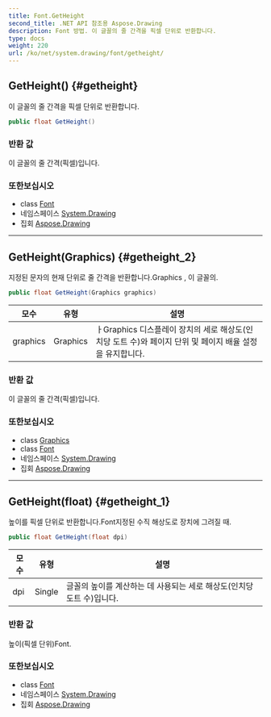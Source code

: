```yaml
---
title: Font.GetHeight
second_title: .NET API 참조용 Aspose.Drawing
description: Font 방법. 이 글꼴의 줄 간격을 픽셀 단위로 반환합니다.
type: docs
weight: 220
url: /ko/net/system.drawing/font/getheight/
---
```

## GetHeight() {#getheight}

이 글꼴의 줄 간격을 픽셀 단위로 반환합니다.

```csharp
public float GetHeight()
```

### 반환 값

이 글꼴의 줄 간격(픽셀)입니다.

### 또한보십시오

* class [Font](../)
* 네임스페이스 [System.Drawing](../../font/)
* 집회 [Aspose.Drawing](../../../)

---

## GetHeight(Graphics) {#getheight_2}

지정된 문자의 현재 단위로 줄 간격을 반환합니다.Graphics , 이 글꼴의.

```csharp
public float GetHeight(Graphics graphics)
```

| 모수 | 유형 | 설명 |
| --- | --- | --- |
| graphics | Graphics | ㅏGraphics 디스플레이 장치의 세로 해상도(인치당 도트 수)와 페이지 단위 및 페이지 배율 설정을 유지합니다. |

### 반환 값

이 글꼴의 줄 간격(픽셀)입니다.

### 또한보십시오

* class [Graphics](../../graphics/)
* class [Font](../)
* 네임스페이스 [System.Drawing](../../font/)
* 집회 [Aspose.Drawing](../../../)

---

## GetHeight(float) {#getheight_1}

높이를 픽셀 단위로 반환합니다.Font지정된 수직 해상도로 장치에 그려질 때.

```csharp
public float GetHeight(float dpi)
```

| 모수 | 유형 | 설명 |
| --- | --- | --- |
| dpi | Single | 글꼴의 높이를 계산하는 데 사용되는 세로 해상도(인치당 도트 수)입니다. |

### 반환 값

높이(픽셀 단위)Font.

### 또한보십시오

* class [Font](../)
* 네임스페이스 [System.Drawing](../../font/)
* 집회 [Aspose.Drawing](../../../)


